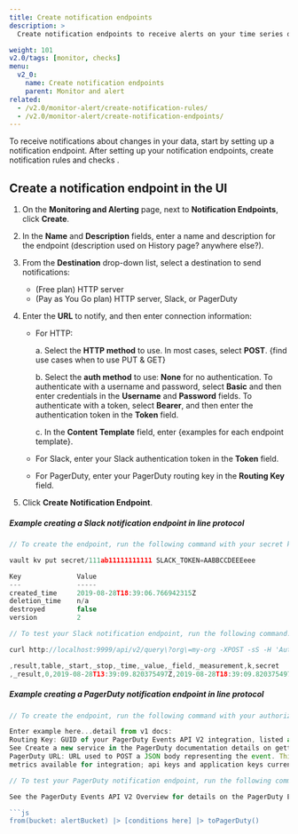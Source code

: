 ```yaml
---
title: Create notification endpoints
description: >
  Create notification endpoints to receive alerts on your time series data.

weight: 101
v2.0/tags: [monitor, checks]
menu:
  v2_0:
    name: Create notification endpoints
    parent: Monitor and alert
related:
  - /v2.0/monitor-alert/create-notification-rules/
  - /v2.0/monitor-alert/create-notification-endpoints/
---
```


To receive notifications about changes in your data, start by setting up a notification endpoint. After setting up your notification endpoints, create notification rules <insertlink> and checks <insertlink>.

## Create a notification endpoint in the UI

1. On the **Monitoring and Alerting** page, next to **Notification Endpoints**, click **Create**.
2. In the **Name** and **Description** fields, enter a name and description for the endpoint (description used on History page? anywhere else?).
3. From the **Destination** drop-down list, select a destination to send notifications:
   - (Free plan) HTTP server
   - (Pay as You Go plan) HTTP server, Slack, or PagerDuty
4. Enter the **URL** to notify, and then enter connection information:

   - For HTTP:
     
        a. Select the **HTTP method** to use. In most cases, select **POST**. {find use cases when to use PUT & GET}
        
        b. Select the **auth method** to use: **None** for no authentication. To authenticate with a username and password, select **Basic** and then enter credentials in the **Username** and **Password** fields. To authenticate with a token, select **Bearer**, and then enter the authentication token in the **Token** field.
        
        c. In the **Content Template** field, enter {examples for each endpoint template}.
        
    - For Slack, enter your Slack authentication token in the **Token** field.
    - For PagerDuty, enter your PagerDuty routing key in the **Routing Key** field.

5. Click **Create Notification Endpoint**.

##### Example creating a Slack notification endpoint in line protocol

```js
// To create the endpoint, run the following command with your secret key and Slack authorization token.

vault kv put secret/111ab11111111111 SLACK_TOKEN=AABBCCDEEEeee

Key              Value
---              -----
created_time     2019-08-28T18:39:06.766942315Z
deletion_time    n/a
destroyed        false
version          2

// To test your Slack notification endpoint, run the following command.

curl http://localhost:9999/api/v2/query\?org\=my-org -XPOST -sS -H 'Authorization: Token my-token' -H 'accept:application/csv' -H 'content-type:application/vnd.flux' -d 'import "influxdata/influxdb/secrets" import "generate" x  = secrets.get(key:"SLACK_TOKEN") from(bucket: "my-bucket") |> range(start: -5h) |> set(key:"secret", value: x) '

,result,table,_start,_stop,_time,_value,_field,_measurement,k,secret
,_result,0,2019-08-28T13:39:09.820375497Z,2019-08-28T18:39:09.820375497Z,2019-08-28T17:07:03Z,18739,v,m,v,AABBCCDEEEeee
```

##### Example creating a PagerDuty notification endpoint in line protocol

```js
// To create the endpoint, run the following command with your authorization routing key.

Enter example here...detail from v1 docs:
Routing Key: GUID of your PagerDuty Events API V2 integration, listed as “Integration Key”.
See Create a new service in the PagerDuty documentation details on getting an “Integration Key” (routing_key).
PagerDuty URL: URL used to POST a JSON body representing the event. This value should not be changed. Valid value is https://events.pagerduty.com/v2/enqueue.
metrics available for integration; api keys and application keys currently in use by organization

// To test your PagerDuty notification endpoint, run the following command.

See the PagerDuty Events API V2 Overview for details on the PagerDuty Events API and recognized event types (trigger, acknowledge, and resolve).

```js
from(bucket: alertBucket) |> [conditions here] |> toPagerDuty()
```